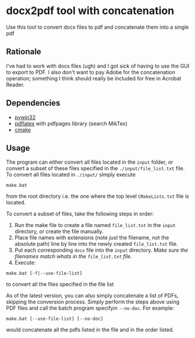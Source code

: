 # docx2pdf tool with concatenation
Use this tool to convert docx files to pdf and concatenate them into a single pdf

## Rationale
I've had to work with docx files (ugh) and I got sick of having to use the GUI to export to PDF.
I also don't want to pay Adobe for the concatenation operation; something I think should really be included for free in Acrobat Reader.

## Dependencies
- [pywin32](https://pypi.org/project/pywin32/)
- [pdflatex](https://miktex.org/) with pdfpages library (search MikTex)
- [cmake](https://cmake.org/)

## Usage
The program can either convert all files located in the `input` folder, or convert a subset of these files specified in the `./input/file_list.txt` file.
To convert all files located in `./input/` simply execute
```
make.bat
```
from the root directory i.e. the one where the top level `CMakeLists.txt` file is located.

To convert a subset of files, take the following steps in order:
1. Run the make file to create a file named `file_list.txt` in the `input` directory, or create the file manually.
2. Place file names with extensions (note *just* the filename, not the absolute path) line by line into the newly created `file_list.txt` file.
3. Put each corresponding `docx` file into the `input` directory. *Make sure the filenames match whats in the `file_list.txt` file*.
4. Execute:
```
make.bat [-f|--use-file-list]
```
to convert all the files specified in the file list

As of the latest version, you can also simply concatenate a list of PDFs, skipping the conversion process.
Simply perform the steps above using PDF files and call the batch program specifyin `--no-doc`.
For example:
```
make.bat [--use-file-list] [--no-doc]
```
would concatenate all the pdfs listed in the file and in the order listed.
